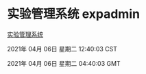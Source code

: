 # 实验管理系统 expadmin
[实验管理系统](http://58.48.54.17:56808/expadmin-782313d2-e1b1-4ea7-932e-3a55e6a1a4d0/)

2021年 04月 06日 星期二 12:40:03 CST

2021年 04月 06日 星期二 04:40:03 GMT
